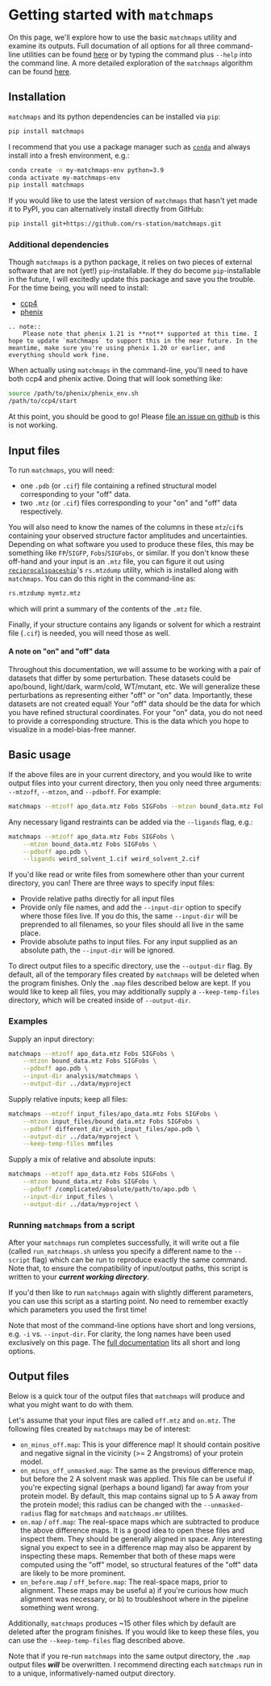 # Getting started with `matchmaps`

On this page, we'll explore how to use the basic `matchmaps` utility and examine its outputs.  Full documation of all options for all three command-line utilities can be found [here](cli.md) or by typing the command plus `--help` into the command line. A more detailed exploration of the `matchmaps` algorithm can be found [here](about.md).

## Installation

`matchmaps` and its python dependencies can be installed via `pip`:
```bash
pip install matchmaps
```
I recommend that you use a package manager such as [`conda`](https://docs.conda.io/en/latest/) and always install into a fresh environment, e.g.:

```bash
conda create -n my-matchmaps-env python=3.9
conda activate my-matchmaps-env
pip install matchmaps
```

If you would like to use the latest version of `matchmaps` that hasn't yet made it to PyPI, you can alternatively install directly from GitHub:
```bash
pip install git+https://github.com/rs-station/matchmaps.git
```

### Additional dependencies

Though `matchmaps` is a python package, it relies on two pieces of external software that are not (yet!) `pip`-installable. If they do become `pip`-installable in the future, I will excitedly update this package and save you the trouble. For the time being, you will need to install:

 - [ccp4](https://www.ccp4.ac.uk/download/#os=mac)
 - [phenix](https://phenix-online.org/documentation/install-setup-run.html)

```{eval-rst}
.. note::
    Please note that phenix 1.21 is **not** supported at this time. I hope to update `matchmaps` to support this in the near future. In the meantime, make sure you're using phenix 1.20 or earlier, and everything should work fine. 
```
When actually using `matchmaps` in the command-line, you'll need to have both ccp4 and phenix active. Doing that will look something like:
```bash
source /path/to/phenix/phenix_env.sh
/path/to/ccp4/start
```

At this point, you should be good to go! Please [file an issue on github](https://github.com/rs-station/matchmaps/issues) is this is not working.

## Input files

To run `matchmaps`, you will need:
 - one `.pdb` (or `.cif`) file containing a refined structural model corresponding to your "off" data.
 - two `.mtz` (or `.cif`) files corresponding to your "on" and "off" data respectively.

You will also need to know the names of the columns in these `mtz`/`cif`s containing your observed structure factor amplitudes and uncertainties. Depending on what software you used to produce these files, this may be something like `FP`/`SIGFP`, `Fobs`/`SIGFobs`, or similar. If you don't know these off-hand and your input is an `.mtz` file, you can figure it out using [`reciprocalspaceship`](https://rs-station.github.io/reciprocalspaceship/)'s `rs.mtzdump` utility, which is installed along with `matchmaps`. You can do this right in the command-line as:
```bash
rs.mtzdump mymtz.mtz
```
which will print a summary of the contents of the `.mtz` file.

Finally, if your structure contains any ligands or solvent for which a restraint file (`.cif`) is needed, you will need those as well.

#### A note on "on" and "off" data

Throughout this documentation, we will assume to be working with a pair of datasets that differ by some perturbation. These datasets could be apo/bound, light/dark, warm/cold, WT/mutant, etc. We will generalize these perturbations as representing either "off" or "on" data. Importantly, these datasets are not created equal! Your "off" data should be the data for which you have refined structural coordinates. For your "on" data, you do not need to provide a corresponding structure. This is the data which you hope to visualize in a model-bias-free manner.

## Basic usage

If the above files are in your current directory, and you would like to write output files into your current directory, then you only need three arguments: `--mtzoff`, `--mtzon`, and `--pdboff`. For example:

```bash
matchmaps --mtzoff apo_data.mtz Fobs SIGFobs --mtzon bound_data.mtz Fobs SIGFobs --pdboff apo.pdb
```

Any necessary ligand restraints can be added via the `--ligands` flag, e.g.:

```bash
matchmaps --mtzoff apo_data.mtz Fobs SIGFobs \
    --mtzon bound_data.mtz Fobs SIGFobs \
    --pdboff apo.pdb \
    --ligands weird_solvent_1.cif weird_solvent_2.cif
```

If you'd like read or write files from somewhere other than your current directory, you can! There are three ways to specify input files:
 - Provide relative paths directly for all input files
 - Provide only file names, and add the `--input-dir` option to specify where those files live. If you do this, the same `--input-dir` will be preprended to all filenames, so your files should all live in the same place.
 - Provide absolute paths to input files. For any input supplied as an absolute path, the `--input-dir` will be ignored.

To direct output files to a specific directory, use the `--output-dir` flag. By default, all of the temporary files created by `matchmaps` will be deleted when the program finishes. Only the `.map` files described below are kept. If you would like to keep all files, you may additionally supply a `--keep-temp-files` directory, which will be created inside of `--output-dir`.

### Examples 

Supply an input directory:
```bash
matchmaps --mtzoff apo_data.mtz Fobs SIGFobs \
    --mtzon bound_data.mtz Fobs SIGFobs \
    --pdboff apo.pdb \
    --input-dir analysis/matchmaps \
    --output-dir ../data/myproject
```

Supply relative inputs; keep all files:
```bash
matchmaps --mtzoff input_files/apo_data.mtz Fobs SIGFobs \
    --mtzon input_files/bound_data.mtz Fobs SIGFobs \
    --pdboff different_dir_with_input_files/apo.pdb \
    --output-dir ../data/myproject \
    --keep-temp-files mmfiles
```

Supply a mix of relative and absolute inputs:
```bash
matchmaps --mtzoff apo_data.mtz Fobs SIGFobs \
    --mtzon bound_data.mtz Fobs SIGFobs \
    --pdboff /complicated/absolute/path/to/apo.pdb \
    --input-dir input_files \
    --output-dir ../data/myproject \
```

### Running `matchmaps` from a script
After your `matchmaps` run completes successfully, it will write out a file (called `run_matchmaps.sh` unless you specify a different name to the `--script` flag) which can be run to reproduce exactly the same command. Note that, to ensure the compatibility of input/output paths, this script is written to your ***current working directory***.

If you'd then like to run `matchmaps` again with slightly different parameters, you can use this script as a starting point. No need to remember exactly which parameters you used the first time!

Note that most of the command-line options have short and long versions, e.g. `-i` vs. `--input-dir`. For clarity, the long names have been used exclusively on this page. The [full documentation](cli.md) lits all short and long options.

## Output files

Below is a quick tour of the output files that `matchmaps` will produce and what you might want to do with them.

Let's assume that your input files are called `off.mtz` and `on.mtz`. The following files created by `matchmaps` may be of interest:

 - `on_minus_off.map`: This is your difference map! It should contain positive and negative signal in the vicinity (>= 2 Angstroms) of your protein model.
 - `on_minus_off_unmasked.map`: The same as the previous difference map, but before the 2 A solvent mask was applied. This file can be useful if you're expecting signal (perhaps a bound ligand) far away from your protein model. By default, this map contains signal up to 5 A away from the protein model; this radius can be changed with the `--unmasked-radius` flag for `matchmaps` and `matchmaps.mr` utilites. 
 - `on.map` / `off.map`: The real-space maps which are subtracted to produce the above difference maps. It is a good idea to open these files and inspect them. They should be generally aligned in space. Any interesting signal you expect to see in a difference map may also be apparent by inspecting these maps. Remember that both of these maps were computed using the "off" model, so structural features of the "off" data are likely to be more prominent.
 - `on_before.map` / `off_before.map`: The real-space maps, prior to alignment. These maps may be useful a) if you're curious how much alignment was necessary, or b) to troubleshoot where in the pipeline something went wrong.

Additionally, `matchmaps` produces ~15 other files which by default are deleted after the program finishes. If you would like to keep these files, you can use the `--keep-temp-files` flag described above.

Note that if you re-run `matchmaps` into the same output directory, the `.map` output files ***will*** be overwritten. I recommend directing each `matchmaps` run in to a unique, informatively-named output directory.